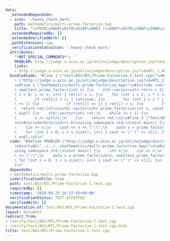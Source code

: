 ```yaml
---
data:
  _extendedDependsOn:
  - icon: ':heavy_check_mark:'
    path: mathematics/multi-prime-factorize.hpp
    title: "\u7D20\u56E0\u6570\u5206\u89E3 (\u8907\u6570\u30AF\u30A8\u30EA)"
  _extendedRequiredBy: []
  _extendedVerifiedWith: []
  _pathExtension: cpp
  _verificationStatusIcon: ':heavy_check_mark:'
  attributes:
    '*NOT_SPECIAL_COMMENTS*': ''
    PROBLEM: http://judge.u-aizu.ac.jp/onlinejudge/description.jsp?id=NTL_1_A&lang=ja
    links:
    - http://judge.u-aizu.ac.jp/onlinejudge/description.jsp?id=NTL_1_A&lang=ja
  bundledCode: "#line 1 \"test/AOJ/NTL/Prime-Factorize-1.test.cpp\"\n#define PROBLEM\
    \ \"http://judge.u-aizu.ac.jp/onlinejudge/description.jsp?id=NTL_1_A&lang=ja\"\
    \n#line 1 \"mathematics/multi-prime-factorize.hpp\"\n#include <vector>\n\nstd::vector<int>\
    \ smallest_prime_factors(int n) {\n    std::vector<int> ret(n + 1);\n    for (int\
    \ i = 0; i <= n; i++) { ret[i] = i; }\n    for (int i = 2; i * i <= n; i++) {\n\
    \        if (ret[i] < i) { continue; }\n        for (int j = i * i; j <= n; j\
    \ += i) {\n            if (ret[j] == j) { ret[j] = i; }\n        }\n    }\n  \
    \  return ret;\n}\n\nstd::vector<int> prime_factorize(int n, const std::vector<int>\
    \ &spf) {\n    std::vector<int> ret;\n    while (n > 1) {\n        ret.emplace_back(spf[n]);\n\
    \        n /= spf[n];\n    }\n    return ret;\n}\n#line 3 \"test/AOJ/NTL/Prime-Factorize-1.test.cpp\"\
    \n\n#include<bits/stdc++.h>\nusing namespace std;\n\nint main() {\n    int n;\n\
    \    cin >> n;\n    cout << n << \":\";\n    auto v = prime_factorize(n, smallest_prime_factors(n));\n\
    \    for (int i = 0; i < v.size(); i++) { cout << \" \" << v[i]; }\n    cout <<\
    \ endl;\n}\n"
  code: "#define PROBLEM \"http://judge.u-aizu.ac.jp/onlinejudge/description.jsp?id=NTL_1_A&lang=ja\"\
    \n#include\"../../../mathematics/multi-prime-factorize.hpp\"\n\n#include<bits/stdc++.h>\n\
    using namespace std;\n\nint main() {\n    int n;\n    cin >> n;\n    cout << n\
    \ << \":\";\n    auto v = prime_factorize(n, smallest_prime_factors(n));\n   \
    \ for (int i = 0; i < v.size(); i++) { cout << \" \" << v[i]; }\n    cout << endl;\n\
    }\n"
  dependsOn:
  - mathematics/multi-prime-factorize.hpp
  isVerificationFile: true
  path: test/AOJ/NTL/Prime-Factorize-1.test.cpp
  requiredBy: []
  timestamp: '2020-09-23 16:37:45+09:00'
  verificationStatus: TEST_ACCEPTED
  verifiedWith: []
documentation_of: test/AOJ/NTL/Prime-Factorize-1.test.cpp
layout: document
redirect_from:
- /verify/test/AOJ/NTL/Prime-Factorize-1.test.cpp
- /verify/test/AOJ/NTL/Prime-Factorize-1.test.cpp.html
title: test/AOJ/NTL/Prime-Factorize-1.test.cpp
---
```

